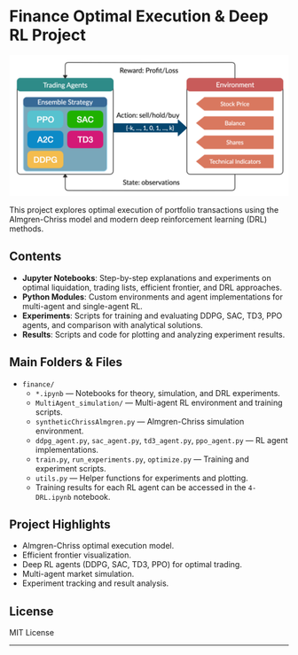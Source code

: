 # Finance Optimal Execution & Deep RL Project

<!-- Project illustration (add your image to the repo and update the path below) -->
<p align="center">
  <img src="text_images/1_YzStLuSTn90DxBmm2Ncy0A.png" width="600"/>
</p>

This project explores optimal execution of portfolio transactions using the Almgren-Chriss model and modern deep reinforcement learning (DRL) methods.

## Contents

- **Jupyter Notebooks**: Step-by-step explanations and experiments on optimal liquidation, trading lists, efficient frontier, and DRL approaches.
- **Python Modules**: Custom environments and agent implementations for multi-agent and single-agent RL.
- **Experiments**: Scripts for training and evaluating DDPG, SAC, TD3, PPO agents, and comparison with analytical solutions.
- **Results**: Scripts and code for plotting and analyzing experiment results.

## Main Folders & Files

- `finance/`  
  - `*.ipynb` — Notebooks for theory, simulation, and DRL experiments.
  - `MultiAgent_simulation/` — Multi-agent RL environment and training scripts.
  - `syntheticChrissAlmgren.py` — Almgren-Chriss simulation environment.
  - `ddpg_agent.py`, `sac_agent.py`, `td3_agent.py`, `ppo_agent.py` — RL agent implementations.
  - `train.py`, `run_experiments.py`, `optimize.py` — Training and experiment scripts.
  - `utils.py` — Helper functions for experiments and plotting.
  - Training results for each RL agent can be accessed in the `4-DRL.ipynb` notebook.

## Project Highlights

- Almgren-Chriss optimal execution model.
- Efficient frontier visualization.
- Deep RL agents (DDPG, SAC, TD3, PPO) for optimal trading.
- Multi-agent market simulation.
- Experiment tracking and result analysis.

## License

MIT License

---
